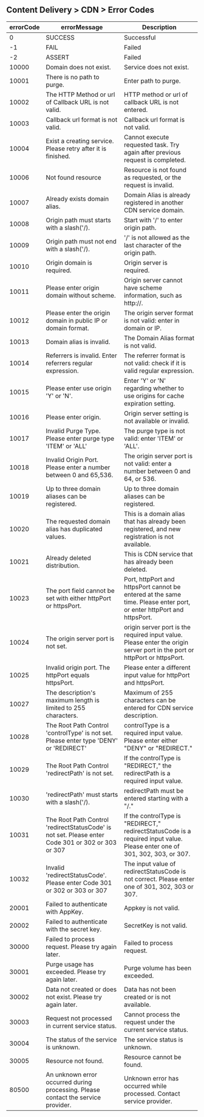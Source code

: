 ## Content Delivery > CDN > Error Codes

| errorCode | errorMessage | Description |
| --- | --- | --- |
| 0 | SUCCESS | Successful |
| -1 | FAIL | Failed |
| -2 | ASSERT | Failed |
| 10000 | Domain does not exist. | Service does not exist. |
| 10001 | There is no path to purge. | Enter path to purge. |
| 10002 | The HTTP Method or url of Callback URL is not valid. | HTTP method or url of callback URL is not entered. |
| 10003 | Callback url format is not valid. | Callback url format is not valid. |
| 10004 | Exist a creating service. Please retry after it is finished. | Cannot execute requested task. Try again after previous request is completed. |
| 10006 | Not found resource | Resource is not found as requested, or the request is invalid. |
| 10007 | Already exists domain alias. | Domain Alias is already registered in another CDN service domain. |
| 10008 | Origin path must starts with a slash('/). | Start with '/' to enter origin path. |
| 10009 | Origin path must not end with a slash('/). | '/' is not allowed as the last character of the origin path. |
| 10010 | Origin domain is required. | Origin server is required. |
| 10011 | Please enter origin domain without scheme. | Origin server cannot have scheme information, such as http://. |
| 10012 | Please enter the origin domain in public IP or domain format. | The origin server format is not valid: enter in domain or IP. |
| 10013 | Domain alias is invalid. | The Domain Alias format is not valid. |
| 10014 | Referrers is invalid. Enter referrers regular expression. | The referrer format is not valid: check if it is valid regular expression. |
| 10015 | Please enter use origin 'Y' or 'N'. | Enter 'Y' or 'N'  regarding whether to use origins for cache expiration setting. |
| 10016 | Please enter origin. | Origin server setting is not available or invalid. |
| 10017 | Invalid Purge Type. Please enter purge type 'ITEM' or 'ALL' | The purge type is not valid: enter 'ITEM' or 'ALL'. |
| 10018 | Invalid Origin Port. Please enter a number between 0 and 65,536. | The origin server port is not valid: enter a number between 0 and 64, or 536. |
| 10019 | Up to three domain aliases can be registered. | Up to three domain aliases can be registered. |
| 10020 | The requested domain alias has duplicated values. | This is a domain alias that has already been registered, and new registration is not available. |
| 10021 | Already deleted distribution. | This is CDN service that has already been deleted. |
| 10023 | The port field cannot be set with either httpPort or httpsPort. | Port, httpPort and httpsPort cannot be entered at the same time. Please enter port, or enter httpPort and httpsPort.  |
| 10024 | The origin server port is not set. | origin server port is the required input value. Please enter the origin server port in the port or httpPort or httpsPort. |
| 10025 | Invalid origin port. The httpPort equals httpsPort. | Please enter a different input value for httpPort and httpsPort. |
| 10027 | The description's maximum length is limited to 255 characters. | Maximum of 255 characters can be entered for CDN service description. |
| 10028 | The Root Path Control 'controlType' is not set. Please enter type 'DENY' or 'REDIRECT' | controlType is a required input value. Please enter either "DENY" or "REDIRECT." |
| 10029 | The Root Path Control 'redirectPath' is not set. | If the controlType is "REDIRECT," the redirectPath is a required input value. |
| 10030 | 'redirectPath' must starts with a slash('/). |  redirectPath must be entered starting with a "/." |
| 10031 | The Root Path Control 'redirectStatusCode' is not set. Please enter Code 301 or 302 or 303 or 307 |  If the controlType is "REDIRECT," redirectStatusCode is a required input value. Please enter one of 301, 302, 303, or 307. |
| 10032 | Invalid 'redirectStatusCode'. Please enter Code 301 or 302 or 303 or 307 |  The input value of redirectStatusCode is not correct. Please enter one of 301, 302, 303 or 307.  |
| 20001 | Failed to authenticate with AppKey. | Appkey is not valid. |
| 20002 | Failed to authenticate with the secret key. | SecretKey is not valid. |
| 30000 | Failed to process request. Please try again later. | Failed to process request. |
| 30001 | Purge usage has exceeded. Please try again later. | Purge volume has been exceeded. |
| 30002 | Data not created or does not exist. Please try again later. | Data has not been created or is not available. |
| 30003 | Request not processed in current service status. | Cannot process the request under the current service status. |
| 30004 | The status of the service is unknown. | The service status is unknown. |
| 30005 | Resource not found. | Resource cannot be found. |
| 80500 | An unknown error occurred during processing. Please contact the service provider. | Unknown error has occurred while processed. Contact service provider. |
